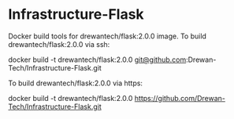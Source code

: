 # Infrastructure-Flask
Docker build tools for drewantech/flask:2.0.0 image.
To build drewantech/flask:2.0.0 via ssh:

docker build -t drewantech/flask:2.0.0 git@github.com:Drewan-Tech/Infrastructure-Flask.git

To build drewantech/flask:2.0.0 via https:

docker build -t drewantech/flask:2.0.0 https://github.com/Drewan-Tech/Infrastructure-Flask.git
